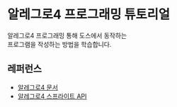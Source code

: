 # 알레그로4 프로그래밍 튜토리얼
알레그로4 프로그래밍 통해 도스에서 동작하는      
프로그램을 작성하는 방법을 학습합니다.   


## 레퍼런스
* [알레그로4 문서](https://liballeg.org/docs.html)
* [알레그로4 스프라이트 API](http://www.allegro.free.fr/onlinedocs/en/index014.html)  
